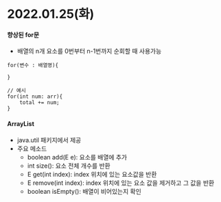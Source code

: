 # 2022.01.25(화)

#### 향상된 for문
+ 배열의 n개 요소를 0번부터 n-1번까지 순회할 때 사용가능
```
for(변수 : 배열명){

}
```
```
// 예시
for(int num: arr){
    total += num;
}
```

#### ArrayList
+ java.util 패키지에서 제공
+ 주요 메소드
    - boolean add(E e): 요소를 배열에 추가
    - int size(): 요소 전체 개수를 반환
    - E get(int index): index 위치에 있는 요소값을 반환
    - E remove(int index): index 위치에 있는 요소 값을 제거하고 그 값을 반환
    - boolean isEmpty(): 배열이 비어있는지 확인